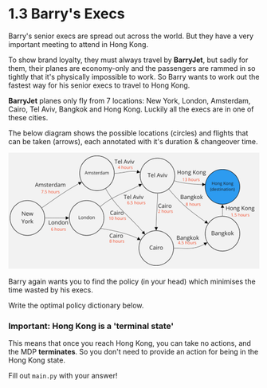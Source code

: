 # 1.3 Barry's Execs

Barry's senior execs are spread out across the world. But they have a very important meeting to attend in Hong Kong.

To show brand loyalty, they must always travel by **BarryJet**, but sadly for them, their planes are economy-only and the passengers are rammed in so tightly that it's physically impossible to work. So Barry wants to work out the fastest way for his senior execs to travel to Hong Kong.

**BarryJet** planes only fly from 7 locations: New York, London, Amsterdam, Cairo, Tel Aviv, Bangkok and Hong Kong. Luckily all the execs are in one of these cities.

The below diagram shows the possible locations (circles) and flights that can be taken (arrows), each annotated with it's duration & changeover time.

![BarryJet as a MDP](barrys_execs.png)

Barry again wants you to find the policy (in your head) which minimises the time wasted by his execs.

Write the optimal policy dictionary below.

### Important: Hong Kong is a 'terminal state'

This means that once you reach Hong Kong, you can take no actions, and the MDP **terminates**. So you don't need to provide an action for being in the Hong Kong state.

Fill out `main.py` with your answer!